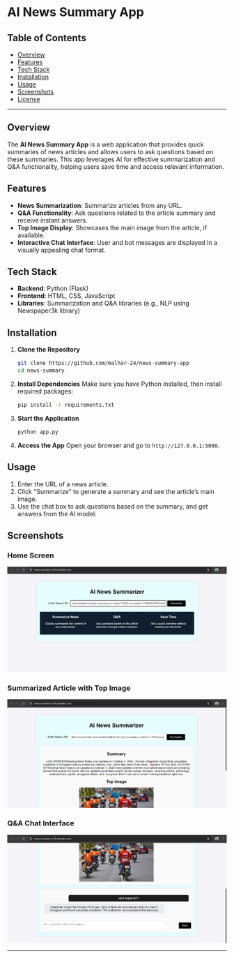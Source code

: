 # AI News Summary App

## Table of Contents
- [Overview](#overview)
- [Features](#features)
- [Tech Stack](#tech-stack)
- [Installation](#installation)
- [Usage](#usage)
- [Screenshots](#screenshots)
- [License](#license)

---

## Overview

The **AI News Summary App** is a web application that provides quick summaries of news articles and allows users to ask questions based on these summaries. This app leverages AI for effective summarization and Q&A functionality, helping users save time and access relevant information.

## Features

- **News Summarization**: Summarize articles from any URL.
- **Q&A Functionality**: Ask questions related to the article summary and receive instant answers.
- **Top Image Display**: Showcases the main image from the article, if available.
- **Interactive Chat Interface**: User and bot messages are displayed in a visually appealing chat format.

## Tech Stack

- **Backend**: Python (Flask)
- **Frontend**: HTML, CSS, JavaScript
- **Libraries**: Summarization and Q&A libraries (e.g., NLP using Newspaper3k library)

## Installation

1. **Clone the Repository**
   ```bash
   git clone https://github.com/malhar-24/news-summary-app
   cd news-summary
   ```

2. **Install Dependencies**
   Make sure you have Python installed, then install required packages:
   ```bash
   pip install -r requirements.txt
   ```

3. **Start the Application**
   ```bash
   python app.py
   ```

4. **Access the App**
   Open your browser and go to `http://127.0.0.1:5000`.

## Usage

1. Enter the URL of a news article.
2. Click "Summarize" to generate a summary and see the article’s main image.
3. Use the chat box to ask questions based on the summary, and get answers from the AI model.

## Screenshots

### Home Screen
![Home Screen](photos/Screenshot(2).png)

### Summarized Article with Top Image
![Summary Section](photos/Screenshot(4).png)

### Q&A Chat Interface
![Q&A Chat](photos/Screenshot(6).png)

---
